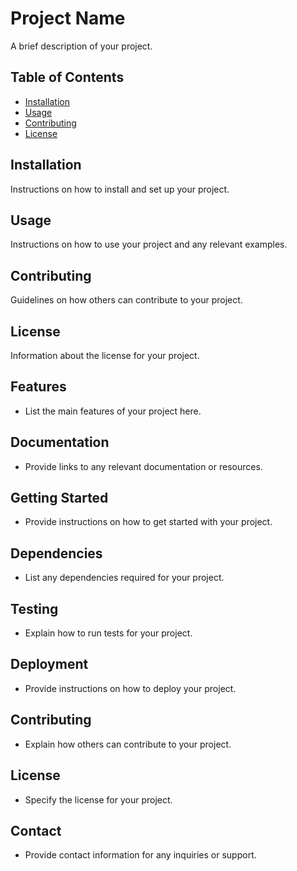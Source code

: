 # Project Name

A brief description of your project.

## Table of Contents

- [Installation](#installation)
- [Usage](#usage)
- [Contributing](#contributing)
- [License](#license)

## Installation

Instructions on how to install and set up your project.

## Usage

Instructions on how to use your project and any relevant examples.

## Contributing

Guidelines on how others can contribute to your project.

## License

Information about the license for your project.
## Features

- List the main features of your project here.

## Documentation

- Provide links to any relevant documentation or resources.

## Getting Started

- Provide instructions on how to get started with your project.

## Dependencies

- List any dependencies required for your project.

## Testing

- Explain how to run tests for your project.

## Deployment

- Provide instructions on how to deploy your project.

## Contributing

- Explain how others can contribute to your project.

## License

- Specify the license for your project.

## Contact

- Provide contact information for any inquiries or support.